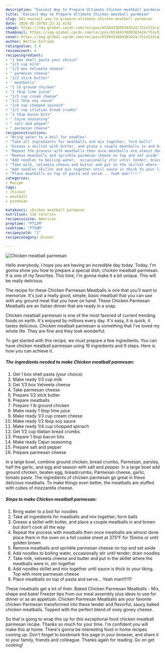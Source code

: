 ```yaml
---
description: "Easiest Way to Prepare Ultimate Chicken meatball parmesan"
title: "Easiest Way to Prepare Ultimate Chicken meatball parmesan"
slug: 841-easiest-way-to-prepare-ultimate-chicken-meatball-parmesan
date: 2020-05-25T03:23:31.414Z
image: https://img-global.cpcdn.com/recipes/6530433809383424/751x532cq70/chicken-meatball-parmesan-recipe-main-photo.jpg
thumbnail: https://img-global.cpcdn.com/recipes/6530433809383424/751x532cq70/chicken-meatball-parmesan-recipe-main-photo.jpg
cover: https://img-global.cpcdn.com/recipes/6530433809383424/751x532cq70/chicken-meatball-parmesan-recipe-main-photo.jpg
author: Bertie Estrada
ratingvalue: 3.4
reviewcount: 4
recipeingredient:
- "1 box shell pasta your choice"
- "1/3 cup milk"
- "1/3 box Velveeta cheese"
- " parmesan cheese"
- "1/2 stick butter"
- " meatballs"
- "1 lb ground chicken"
- "1 tbsp lime juice"
- "1/3 cup cream cheese"
- "1/2 tbsp soy sauce"
- "1/4 cup chopped spinach"
- "1/2 cup itlatian bread crumbs"
- "1 tbsp bacon bits"
- " Cajun seasoning"
- " salt and pepper"
- " parmesan cheese"
recipeinstructions:
- "Bring water to a boil for noodles"
- "Take all ingredients for meatballs and mix together; form balls"
- "Grease a skillet with butter, and place a couple meatballs in and brown but don&#39;t cook all the way"
- "Repeat the process with meatballs then once meatballs are almost done place them in the oven on a foil cookie sheet at 375°F for 15mins or until golden brown"
- "Remove meatballs and sprinkle parmesan cheese on top and set aside"
- "Add noodles to boiling water,  occasionally stir until tender; drain noodles"
- "Take milk, velveeta cheese and butter and put in the skillet where the meatballs were in,  stir together"
- "Add noodles skillet and mix together until sauce is thick to your liking. Top with more parmesan cheese"
- "Place meatballs on top of pasta and serve... Yeah man!!!!♡"
categories:
- Recipe
tags:
- chicken
- meatball
- parmesan

katakunci: chicken meatball parmesan 
nutrition: 116 calories
recipecuisine: American
preptime: "PT12M"
cooktime: "PT50M"
recipeyield: "2"
recipecategory: Dinner

---
```



![Chicken meatball parmesan](https://img-global.cpcdn.com/recipes/6530433809383424/751x532cq70/chicken-meatball-parmesan-recipe-main-photo.jpg)

Hello everybody, I hope you are having an incredible day today. Today, I'm gonna show you how to prepare a special dish, chicken meatball parmesan. It is one of my favorites. This time, I'm gonna make it a bit unique. This will be really delicious.

The recipe for these Chicken Parmesan Meatballs is one that you&#39;ll want to memorize. It&#39;s just a really good, simple, basic meatball that you can use with any ground meat that you have on hand. These Chicken Parmesan Meatballs are an Italian dinner that are ready in a snap.

Chicken meatball parmesan is one of the most favored of current trending foods on earth. It's enjoyed by millions every day. It's easy, it is quick, it tastes delicious. Chicken meatball parmesan is something that I've loved my whole life. They are fine and they look wonderful.


To get started with this recipe, we must prepare a few ingredients. You can have chicken meatball parmesan using 16 ingredients and 9 steps. Here is how you can achieve it.

<!--inarticleads1-->

##### The ingredients needed to make Chicken meatball parmesan:

1. Get 1 box shell pasta (your choice)
1. Make ready 1/3 cup milk
1. Get 1/3 box Velveeta cheese
1. Take  parmesan cheese
1. Prepare 1/2 stick butter
1. Prepare  meatballs
1. Prepare 1 lb ground chicken
1. Make ready 1 tbsp lime juice
1. Make ready 1/3 cup cream cheese
1. Make ready 1/2 tbsp soy sauce
1. Make ready 1/4 cup chopped spinach
1. Get 1/2 cup itlatian bread crumbs
1. Prepare 1 tbsp bacon bits
1. Make ready  Cajun seasoning
1. Prepare  salt and pepper
1. Prepare  parmesan cheese


In a large bowl, combine ground chicken, bread crumbs, Parmesan, parsley, half the garlic, and egg and season with salt and pepper. In a large bowl add ground chicken, beaten egg, breadcrumbs, Parmesan cheese, garlic, tomato paste. The ingredients of chicken parmesan go great in these delicious meatballs. To make things even better, the meatballs are stuffed with cubes of mozzarella cheese. 

<!--inarticleads2-->

##### Steps to make Chicken meatball parmesan:

1. Bring water to a boil for noodles
1. Take all ingredients for meatballs and mix together; form balls
1. Grease a skillet with butter, and place a couple meatballs in and brown but don&#39;t cook all the way
1. Repeat the process with meatballs then once meatballs are almost done place them in the oven on a foil cookie sheet at 375°F for 15mins or until golden brown
1. Remove meatballs and sprinkle parmesan cheese on top and set aside
1. Add noodles to boiling water,  occasionally stir until tender; drain noodles
1. Take milk, velveeta cheese and butter and put in the skillet where the meatballs were in,  stir together
1. Add noodles skillet and mix together until sauce is thick to your liking. Top with more parmesan cheese
1. Place meatballs on top of pasta and serve... Yeah man!!!!♡


These meatballs get a lot of their. Baked Chicken Parmesan Meatballs - Mix, shape and bake! Freezer tips from our meal assembly plus ideas to use for dinner or as an appetizer. Chicken Parmesan Meatballs are your favorite chicken Parmesan transformed into these tender and flavorful, saucy baked chicken meatballs. Topped with the perfect blend of ooey gooey cheese. 

So that is going to wrap this up for this exceptional food chicken meatball parmesan recipe. Thanks so much for your time. I'm confident you will make this at home. There's gonna be interesting food in home recipes coming up. Don't forget to bookmark this page in your browser, and share it to your family, friends and colleague. Thanks again for reading. Go on get cooking!
